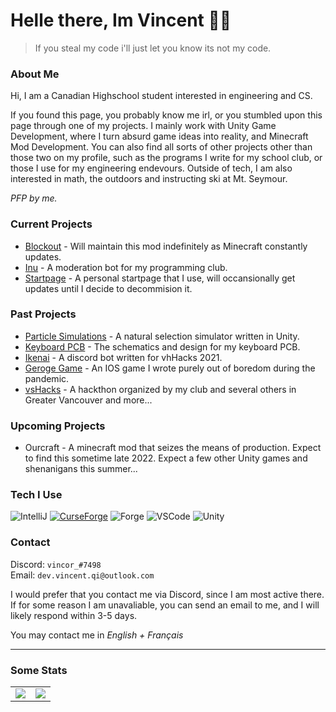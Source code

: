 Helle there, Im Vincent 👋🏻
==================================================================================================
> If you steal my code i'll just let you know its not my code.

### About Me

Hi, I am a Canadian Highschool student interested in engineering and CS. 

If you found this page, you probably know me irl, or you stumbled upon this page through one of my projects. I mainly work with Unity Game Development, where I turn absurd game ideas into reality, and Minecraft Mod Development. You can also find all sorts of other projects other than those two on my profile, such as the programs I write for my school club, or those I use for my engineering endevours. Outside of tech, I am also interested in math, the outdoors and instructing ski at Mt. Seymour.

*PFP by me.*

### Current Projects
- [Blockout](https://github.com/vincor-qc/blockout) - Will maintain this mod indefinitely as Minecraft constantly updates.
- [Inu](https://github.com/Bulldog-Computer-Club/inu) - A moderation bot for my programming club.
- [Startpage](https://github.com/vincor-qc/new-startpage) - A personal startpage that I use, will occansionally get updates until I decide to decommision it.

### Past Projects
- [Particle Simulations](https://github.com/vincor-qc/Particle-Simulations) - A natural selection simulator written in Unity.
- [Keyboard PCB](https://github.com/vincor-qc/keyboard-pcb) - The schematics and design for my keyboard PCB.
- [Ikenai](https://github.com/vincor-qc/vhhacks-2021) - A discord bot written for vhHacks 2021.
- [Geroge Game](https://github.com/vincor-qc/george-simulator) - An IOS game I wrote purely out of boredom during the pandemic.
- [vsHacks](https://vshacks.tech/) - A hackthon organized by my club and several others in Greater Vancouver
and more...

### Upcoming Projects
- Ourcraft - A minecraft mod that seizes the means of production. Expect to find this sometime late 2022.
Expect a few other Unity games and shenanigans this summer...

### Tech I Use
![IntelliJ](https://img.shields.io/badge/IntelliJ-2021.3.3-red?style=for-the-badge&logo=IntelliJ%20IDEA)
[![CurseForge](https://img.shields.io/badge/Curseforge-Mods-orange?style=for-the-badge&logo=CurseForge)](https://www.curseforge.com/members/vincorqc/projects)
![Forge](https://img.shields.io/badge/Ren'py-brightgreen?style=for-the-badge&logo=renpy&logoColor=FFFFFF)
![VSCode](https://img.shields.io/badge/VSCode-1.67-blue?style=for-the-badge&logo=visualstudiocode)
![Unity](https://img.shields.io/badge/Unity-2022.1.1-blueviolet?style=for-the-badge&logo=unity)


### Contact
Discord: `vincor_#7498`<br>
Email: `dev.vincent.qi@outlook.com`

I would prefer that you contact me via Discord, since I am most active there. If for some reason I am unavaliable, you can send an email to me, and I will likely respond within 3-5 days.

You may contact me in *English + Français*

--------------------------------------------------------------------------------------------------

### Some Stats

<table>
  <tr>
    <td align="center" style="padding=0;width=50%;">
      <img align="center" style="padding=0;" src="https://github-readme-stats.vercel.app/api/?username=vincor-qc&show_icons=true&title_color=D02525&text_color=909090&bg_color=00000000&hide_border=true&icon_color=C05050&count_private=true" />
    </td>
    <td align="center" style="padding=0;width=50%;">
      <img align="center" style="padding=0;" src="https://github-readme-stats.vercel.app/api/top-langs/?username=vincor-qc&layout=compact&show_icons=true&title_color=D02525&text_color=909090&bg_color=00000000&hide_border=true&icon_color=E05040&langs_count=8&hide=c%2B%2B,c,makefile,freemarker,assembly,pawn,roff&exclude_repo=Particle-Simulations&count_private=true" />
    </td>
  </tr>
</table>
